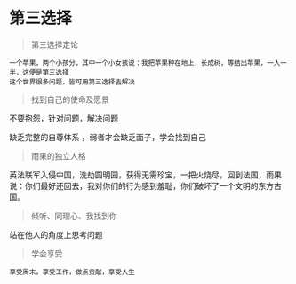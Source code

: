 # 第三选择

> 第三选择定论

```
一个苹果，两个小孩分，其中一个小女孩说：我把苹果种在地上，长成树，等结出苹果，一人一半，这便是第三选择
这个世界很多问题，皆可用第三选择去解决

```

> 找到自己的使命及愿景

不要抱怨，针对问题，解决问题

缺乏完整的自尊体系 ，弱者才会缺乏面子，学会找到自己


> 雨果的独立人格

英法联军入侵中国，洗劫圆明园，获得无需珍宝，一把火烧尽，回到法国，雨果说：你们最好还回去，我对你们的行为感到羞耻，你们破坏了一个文明的东方古国。



> 倾听、同理心、我找到你

站在他人的角度上思考问题


> 学会享受

```
享受周末，享受工作，做点贡献，享受人生

```



